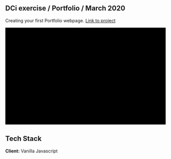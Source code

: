 ## DCi exercise / Portfolio / March 2020
Creating your first Portfolio webpage. [Link to project](https://in-roma.github.io/portfolio/)

![](project.gif)



## Tech Stack

**Client:** Vanilla Javascript
  